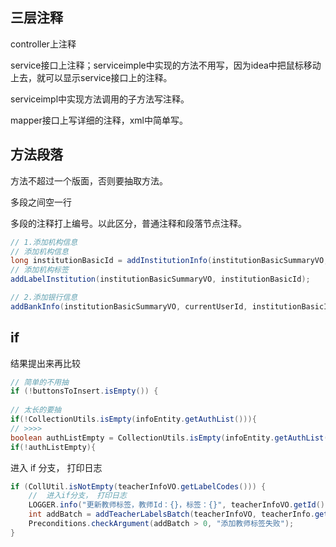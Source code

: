 ## 三层注释

controller上注释

service接口上注释；serviceimple中实现的方法不用写，因为idea中把鼠标移动上去，就可以显示service接口上的注释。

serviceimpl中实现方法调用的子方法写注释。

mapper接口上写详细的注释，xml中简单写。

## 方法段落

方法不超过一个版面，否则要抽取方法。



多段之间空一行



多段的注释打上编号。以此区分，普通注释和段落节点注释。

```java
// 1.添加机构信息
// 添加机构信息
long institutionBasicId = addInstitutionInfo(institutionBasicSummaryVO, currentUserId);
// 添加机构标签
addLabelInstitution(institutionBasicSummaryVO, institutionBasicId);

// 2.添加银行信息
addBankInfo(institutionBasicSummaryVO, currentUserId, institutionBasicId);
```



## if

结果提出来再比较

```java
// 简单的不用抽
if (!buttonsToInsert.isEmpty()) {
    
// 太长的要抽
if(!CollectionUtils.isEmpty(infoEntity.getAuthList())){
// >>>>
boolean authListEmpty = CollectionUtils.isEmpty(infoEntity.getAuthList());
if(!authListEmpty){
```



进入 if 分支， 打印日志

```java
if (CollUtil.isNotEmpty(teacherInfoVO.getLabelCodes())) {
    //  进入if分支， 打印日志
    LOGGER.info("更新教师标签，教师Id：{}，标签：{}", teacherInfoVO.getId(), teacherInfoVO.getLabelCodes());
    int addBatch = addTeacherLabelsBatch(teacherInfoVO, teacherInfo.getId());
    Preconditions.checkArgument(addBatch > 0, "添加教师标签失败");
}
```

